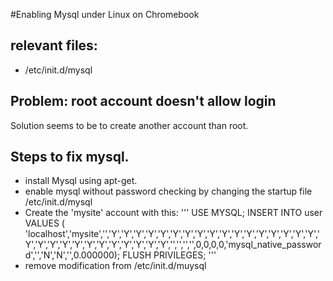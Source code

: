 #Enabling Mysql under Linux on Chromebook

## relevant files:
- /etc/init.d/mysql 


## Problem: root account doesn't allow login
Solution seems to be to create another account than root. 

## Steps to fix mysql. 
- install Mysql using apt-get. 
- enable mysql without password checking by changing the startup file /etc/init.d/mysql
- Create the 'mysite'  account with this:
'''
USE MYSQL;
INSERT INTO user VALUES ( 'localhost','mysite','','Y','Y','Y','Y','Y','Y','Y','Y','Y','Y','Y','Y','Y','Y','Y','Y','Y','Y','Y','Y','Y','Y','Y','Y','Y','Y','Y','Y','Y','','','','',0,0,0,0,'mysql_native_password','','N','N','',0.000000);
FLUSH PRIVILEGES;
'''
- remove modification from /etc/init.d/muysql



